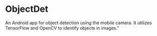 # ObjectDet
An Android app for object detection using the mobile camera. It utilizes TensorFlow and OpenCV to identify objects in images."
